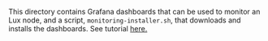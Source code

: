 This directory contains Grafana dashboards that can be used to monitor an Lux node, and a script, `monitoring-installer.sh`, that downloads and installs the dashboards. See tutorial [here.](https://docs.lux.network/nodes/maintain/setting-up-node-monitoring)
